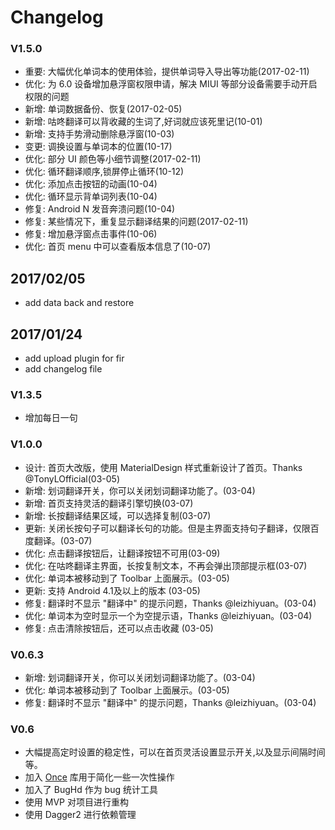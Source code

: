 # Changelog

### V1.5.0

* 重要: 大幅优化单词本的使用体验，提供单词导入导出等功能(2017-02-11)
* 优化: 为 6.0 设备增加悬浮窗权限申请，解决 MIUI 等部分设备需要手动开启权限的问题
* 新增: 单词数据备份、恢复(2017-02-05)
* 新增: 咕咚翻译可以背收藏的生词了,好词就应该死里记(10-01)
* 新增: 支持手势滑动删除悬浮窗(10-03)
* 变更: 调换设置与单词本的位置(10-17)
* 优化: 部分 UI 颜色等小细节调整(2017-02-11)
* 优化: 循环翻译顺序,锁屏停止循环(10-12)
* 优化: 添加点击按钮的动画(10-04)
* 优化: 循环显示背单词列表(10-04)
* 修复: Android N 发音奔溃问题(10-04)
* 修复: 某些情况下，重复显示翻译结果的问题(2017-02-11)
* 修复: 增加悬浮窗点击事件(10-06)
* 优化: 首页 menu 中可以查看版本信息了(10-07)

## 2017/02/05

* add data back and restore

## 2017/01/24

* add upload plugin for fir
* add changelog file

### V1.3.5

* 增加每日一句

### V1.0.0

* 设计: 首页大改版，使用 MaterialDesign 样式重新设计了首页。Thanks @TonyLOfficial(03-05)
* 新增: 划词翻译开关，你可以关闭划词翻译功能了。(03-04)
* 新增: 首页支持灵活的翻译引擎切换(03-07)
* 新增: 长按翻译结果区域，可以选择复制(03-07)
* 更新: 关闭长按句子可以翻译长句的功能。但是主界面支持句子翻译，仅限百度翻译。(03-07)
* 优化: 点击翻译按钮后，让翻译按钮不可用(03-09)
* 优化: 在咕咚翻译主界面，长按复制文本，不再会弹出顶部提示框(03-07)
* 优化: 单词本被移动到了 Toolbar 上面展示。(03-05)
* 更新: 支持 Android 4.1及以上的版本 (03-05)
* 修复: 翻译时不显示 "翻译中" 的提示问题，Thanks @leizhiyuan。(03-04)
* 优化: 单词本为空时显示一个为空提示语，Thanks @leizhiyuan。(03-04)
* 修复: 点击清除按钮后，还可以点击收藏 (03-05)

### V0.6.3

* 新增: 划词翻译开关，你可以关闭划词翻译功能了。(03-04)
* 优化: 单词本被移动到了 Toolbar 上面展示。(03-05)
* 修复: 翻译时不显示 "翻译中" 的提示问题，Thanks @leizhiyuan。(03-04)

### V0.6

* 大幅提高定时设置的稳定性，可以在首页灵活设置显示开关,以及显示间隔时间等。
* 加入 [Once](https://github.com/jonfinerty/Once) 库用于简化一些一次性操作
* 加入了 BugHd 作为 bug 统计工具
* 使用 MVP 对项目进行重构
* 使用 Dagger2 进行依赖管理
